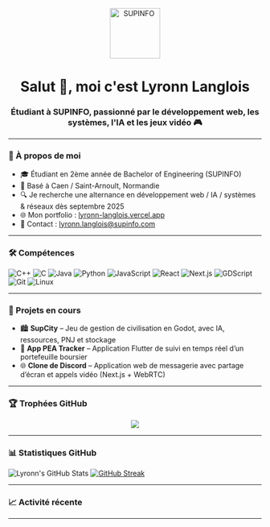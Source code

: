 
<p align="center">
  <img src="https://upload.wikimedia.org/wikipedia/fr/thumb/2/2f/Logo_SUPINFO_2017.svg/1200px-Logo_SUPINFO_2017.svg.png" alt="SUPINFO" width="100"/>
</p>

<h1 align="center">Salut 👋, moi c'est Lyronn Langlois</h1>
<h3 align="center">Étudiant à SUPINFO, passionné par le développement web, les systèmes, l'IA et les jeux vidéo 🎮</h3>

---

### 🚀 À propos de moi
- 🎓 Étudiant en 2ème année de Bachelor of Engineering (SUPINFO)
- 📍 Basé à Caen / Saint-Arnoult, Normandie
- 🔍 Je recherche une alternance en développement web / IA / systèmes & réseaux dès septembre 2025
- 🌐 Mon portfolio : [lyronn-langlois.vercel.app](https://lyronn-langlois.vercel.app)
- 📧 Contact : lyronn.langlois@supinfo.com

---

### 🛠️ Compétences

![C++](https://img.shields.io/badge/C++-Intermediate-blue?logo=cplusplus)
![C](https://img.shields.io/badge/C-Intermediate-red?logo=c)
![Java](https://img.shields.io/badge/Java-Intermediate-orange?logo=java)
![Python](https://img.shields.io/badge/Python-Advanced-yellow?logo=python)
![JavaScript](https://img.shields.io/badge/JavaScript-Intermediate-orange?logo=javascript)
![React](https://img.shields.io/badge/React-Intermediate-blue?logo=react)
![Next.js](https://img.shields.io/badge/Next.js-Intermediate-black?logo=next.js)
![GDScript](https://img.shields.io/badge/GDScript-Intermediate-grey?logo=godot)
![Git](https://img.shields.io/badge/Git-Intermediate-red?logo=git)
![Linux](https://img.shields.io/badge/Linux-Intermediate-black?logo=linux)

---

### 📂 Projets en cours

- 🏙️ **SupCity** – Jeu de gestion de civilisation en Godot, avec IA, ressources, PNJ et stockage
- 📱 **App PEA Tracker** – Application Flutter de suivi en temps réel d’un portefeuille boursier
- 🌐 **Clone de Discord** – Application web de messagerie avec partage d’écran et appels vidéo (Next.js + WebRTC)

---

### 🏆 Trophées GitHub

<p align="center">
  <img src="https://github-profile-trophy.vercel.app/?username=lyronn20&theme=radical&margin-w=10&no-bg=true" />
</p>

---

### 📊 Statistiques GitHub

![Lyronn's GitHub Stats](https://github-readme-stats.vercel.app/api?username=lyronn20&show_icons=true&theme=radical)
[![GitHub Streak](https://streak-stats.demolab.com/?user=lyronn20&theme=radical)](https://git.io/streak-stats)

---

### 📈 Activité récente

<!--START_SECTION:activity-->
<!--END_SECTION:activity-->

---
